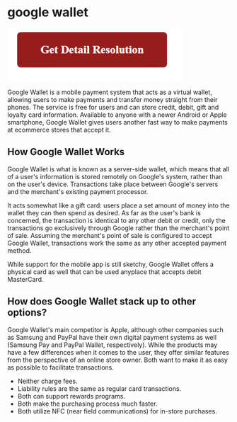 # google wallet

[![google wallet](gett-detail.png)](https://github.com/techtar0get/google.wallet)

Google Wallet is a mobile payment system that acts as a virtual wallet, allowing users to make payments and transfer money straight from their phones. The service is free for users and can store credit, debit, gift and loyalty card information. Available to anyone with a newer Android or Apple smartphone, Google Wallet gives users another fast way to make payments at ecommerce stores that accept it.

## How Google Wallet Works

Google Wallet is what is known as a server-side wallet, which means that all of a user's information is stored remotely on Google's system, rather than on the user's device. Transactions take place between Google's servers and the merchant's existing payment processor.

It acts somewhat like a gift card: users place a set amount of money into the wallet they can then spend as desired. As far as the user's bank is concerned, the transaction is identical to any other debit or credit, only the transactions go exclusively through Google rather than the merchant's point of sale. Assuming the merchant's point of sale is configured to accept Google Wallet, transactions work the same as any other accepted payment method.

While support for the mobile app is still sketchy, Google Wallet offers a physical card as well that can be used anyplace that accepts debit MasterCard.

## How does Google Wallet stack up to other options?

Google Wallet's main competitor is Apple, although other companies such as Samsung and PayPal have their own digital payment systems as well (Samsung Pay and PayPal Wallet, respectively). While the products may have a few differences when it comes to the user, they offer similar features from the perspective of an online store owner. Both want to make it as easy as possible to facilitate transactions.

* Neither charge fees.
* Liability rules are the same as regular card transactions.
* Both can support rewards programs.
* Both make the purchasing process much faster.
* Both utilize NFC (near field communications) for in-store purchases.
